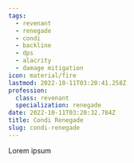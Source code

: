 ```yaml
---
tags:
  - revenant
  - renegade
  - condi
  - backline
  - dps
  - alacrity
  - damage mitigation
icon: material/fire
lastmod: 2022-10-11T03:20:41.258Z
profession:
  class: revenant
  specialization: renegade
date: 2022-10-11T03:20:32.784Z
title: Condi Renegade
slug: condi-renegade
---
```


Lorem ipsum 